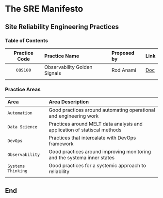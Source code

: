 # The SRE Manifesto

## Site Reliability Engineering Practices

### Table of Contents

| **Practice Code** | **Practice Name** | **Proposed by** | **Link** |
|:---------:|:--------------------------|:--------------------|:---------|
| `OBS100` | Observability Golden Signals | Rod Anami | [Doc](../practices/obs100.md) |
| | | |

### Practice Areas

| **Area** | **Area Description** |
|:---------|:---------------------|
| `Automation` | Good practices around automating operational and engineering work |
| `Data Science` | Practices around MELT data analysis and application of statiscal methods |
| `DevOps` | Practices that intercalate with DevOps framework |
| `Observability` | Good practices around improving monitoring and the systema inner states |
| `Systems Thinking` | Good practices for a systemic approach to reliability |
| | |

## End
